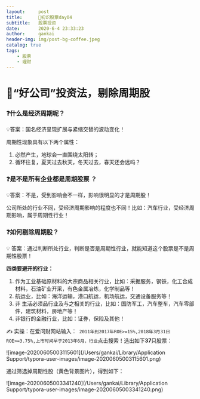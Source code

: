 ```yaml
---
layout:     post
title:      🌟初识股票day04
subtitle:   股票投资
date:       2020-6-4 23:33:23
author:     gankai
header-img: img/post-bg-coffee.jpeg
catalog: true
tags:
    - 股票
    - 理财
---
```


# 📖“好公司”投资法，剔除周期股

### ❓什么是经济周期呢？

💡答案：国名经济呈现扩展与紧缩交替的波动变化！

周期性现象具有以下两个属性： 

1. 必然产生，地球会一直围绕太阳转；
2. 循环往复，夏天过去秋天，冬天过去，春天还会远吗？

### ❓是不是所有企业都是周期股票 ？

💡答案：不是，受到影响会不一样，影响很明显的才是周期股！

公司所处的行业不同，受经济周期影响的程度也不同！比如：汽车行业，受经济周期影响，属于周期性行业！



### ❓如何剔除周期股？

💡 答案：通过判断所处行业，判断是否是周期性行业，就能知道这个股票是不是周期性股票！

**四类要避开的行业：**

1. 作为工业基础原材料的大宗商品相关行业，比如：采掘服务，钢铁，化工合成材料，石油矿业开采，有色金属冶炼，化学制品等！
2. 航运业，比如：海洋运输，港口航运，机场航运，交通设备服务等！
3. 非 生活必须品行业及与之相关的行业，比如：国防军工，汽车整车，汽车零部件，建筑材料，房地产等！
4. 非银行的金融行业，比如：证券，保险及其他！

✍️ 实操：在爱问财网站输入：` 2011年到2017年ROE>=15%,2018年3月31日ROE>=3.75%,上市时间早于2013年6月，行业`点击搜索！选出如下**37**只股票：

![image-20200605003115601](/Users/gankai/Library/Application Support/typora-user-images/image-20200605003115601.png)



通过筛选掉周期性股（黄色背景图片），得到如下：

![image-20200605003341240](/Users/gankai/Library/Application Support/typora-user-images/image-20200605003341240.png)